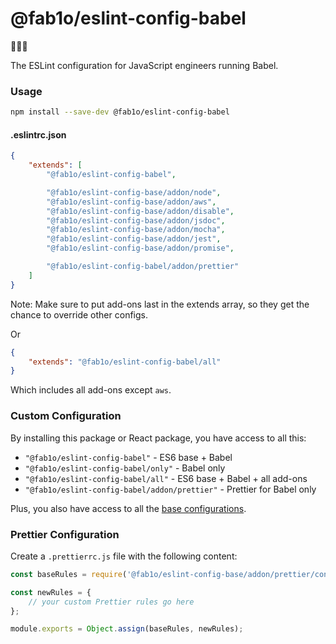 # @fab1o/eslint-config-babel

💛💛💛

The ESLint configuration for JavaScript engineers running Babel.

### Usage

```sh
npm install --save-dev @fab1o/eslint-config-babel
```

#### .eslintrc.json

```json
{
    "extends": [
        "@fab1o/eslint-config-babel",

        "@fab1o/eslint-config-base/addon/node",
        "@fab1o/eslint-config-base/addon/aws",
        "@fab1o/eslint-config-base/addon/disable",
        "@fab1o/eslint-config-base/addon/jsdoc",
        "@fab1o/eslint-config-base/addon/mocha",
        "@fab1o/eslint-config-base/addon/jest",
        "@fab1o/eslint-config-base/addon/promise",

        "@fab1o/eslint-config-babel/addon/prettier"
    ]
}
```

Note: Make sure to put add-ons last in the extends array, so they get the chance to override other configs.

Or

```json
{
    "extends": "@fab1o/eslint-config-babel/all"
}
```

Which includes all add-ons except `aws`.

### Custom Configuration

By installing this package or React package, you have access to all this:

-   `"@fab1o/eslint-config-babel"` - ES6 base + Babel
-   `"@fab1o/eslint-config-babel/only"` - Babel only
-   `"@fab1o/eslint-config-babel/all"` - ES6 base + Babel + all add-ons
-   `"@fab1o/eslint-config-babel/addon/prettier"` - Prettier for Babel only

Plus, you also have access to all the [base configurations](../eslint-config-base#custom-configuration).

### Prettier Configuration

Create a `.prettierrc.js` file with the following content:

```js
const baseRules = require('@fab1o/eslint-config-base/addon/prettier/config');

const newRules = {
    // your custom Prettier rules go here
};

module.exports = Object.assign(baseRules, newRules);
```
